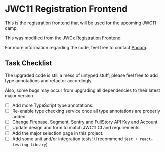 # JWC11 Registration Frontend

This is the registration frontend that will be used for the upcoming JWC11 camp.

This was modified from the [JWCx Registration Frontend](https://github.com/WebmasterCamp/jwcx-registration-frontend)

For more information regarding the code, feel free to contact [Phoom](https://github.com/phoomparin).

## Task Checklist

The upgraded code is still a mess of untyped stuff; please feel free to add type annotations and refactor accordingly.

Also, some bugs may occur from upgrading all dependencies to their latest major version.

- [ ] Add more TypeScript type annotations.
- [ ] Re-enable type checking service once all type annotations are properly added.
- [ ] Change Firebase, Segment, Sentry and FullStory API Key and Account.
- [ ] Update design and form to match JWC11 CI and requirements.
- [ ] Add the major selection page in this project.
- [ ] Add some unit and/or integration tests! (I recommend `jest + react-testing-library`)
